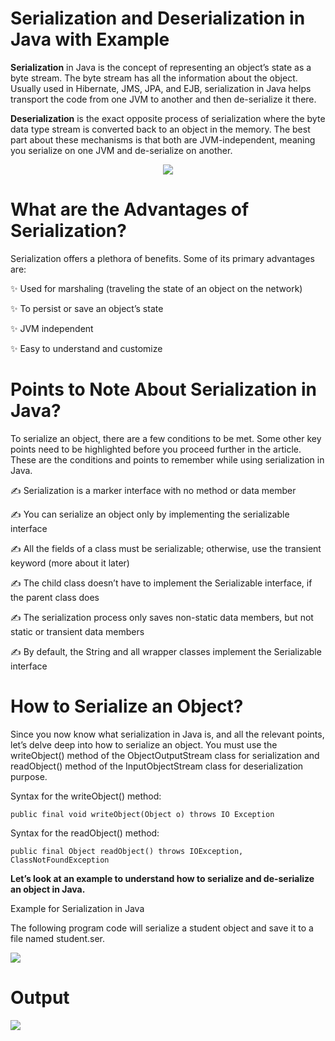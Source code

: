 # Serialization and Deserialization in Java with Example

**Serialization** in Java is the concept of representing an object’s state as a byte stream. The byte stream has all the information about the object. Usually used in Hibernate, JMS, JPA, and EJB, serialization in Java helps transport the code from one JVM to another and then de-serialize it there.

**Deserialization** is the exact opposite process of serialization where the byte data type stream is converted back to an object in the memory. The best part about these mechanisms is that both are JVM-independent, meaning you serialize on one JVM and de-serialize on another.


<p align="center">
<img src="https://media.geeksforgeeks.org/wp-content/cdn-uploads/gq/2016/01/serialize-deserialize-java.png" />
</p>


# What are the Advantages of Serialization?

Serialization offers a plethora of benefits. Some of its primary advantages are:

✨ Used for marshaling (traveling the state of an object on the network)

✨ To persist or save an object’s state

✨ JVM independent

✨ Easy to understand and customize


# Points to Note About Serialization in Java?

To serialize an object, there are a few conditions to be met. Some other key points need to be highlighted before you proceed further in the article. These are the conditions and points to remember while using serialization in Java.

✍ Serialization is a marker interface with no method or data member

✍ You can serialize an object only by implementing the serializable interface

✍ All the fields of a class must be serializable; otherwise, use the transient keyword (more about it later)

✍ The child class doesn’t have to implement the Serializable interface, if the parent class does

✍ The serialization process only saves non-static data members, but not static or transient data members

✍ By default, the String and all wrapper classes implement the Serializable interface



# How to Serialize an Object?

Since you now know what serialization in Java is, and all the relevant points, let’s delve deep into how to serialize an object. You must use the writeObject() method of the ObjectOutputStream class for serialization and readObject() method of the InputObjectStream class for deserialization purpose.

Syntax for the writeObject() method:
```
public final void writeObject(Object o) throws IO Exception
```

Syntax for the readObject() method:
```
public final Object readObject() throws IOException, ClassNotFoundException
```

**Let’s look at an example to understand how to serialize and de-serialize an object in Java.**

Example for Serialization in Java

The following program code will serialize a student object and save it to a file named student.ser.

<img src="https://www.simplilearn.com/ice9/free_resources_article_thumb/SerializationinJava_1.png" />

# Output 
<img src="https://www.simplilearn.com/ice9/free_resources_article_thumb/SerializationinJava_2.png" />

